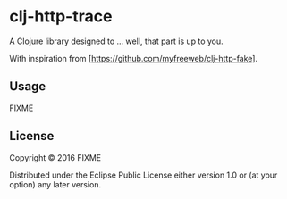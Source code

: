 # clj-http-trace

A Clojure library designed to ... well, that part is up to you.

With inspiration from [https://github.com/myfreeweb/clj-http-fake].

## Usage

FIXME

## License

Copyright © 2016 FIXME

Distributed under the Eclipse Public License either version 1.0 or (at
your option) any later version.
